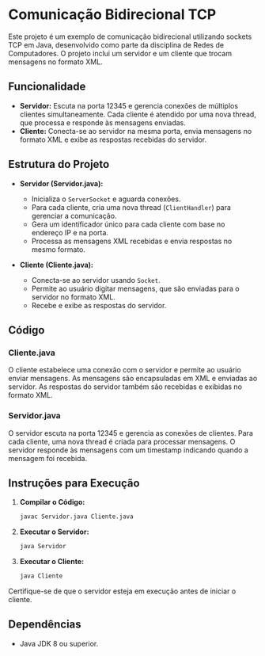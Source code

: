 # Comunicação Bidirecional TCP

Este projeto é um exemplo de comunicação bidirecional utilizando sockets TCP em Java, desenvolvido como parte da disciplina de Redes de Computadores. O projeto inclui um servidor e um cliente que trocam mensagens no formato XML. 

## Funcionalidade

- **Servidor:** Escuta na porta 12345 e gerencia conexões de múltiplos clientes simultaneamente. Cada cliente é atendido por uma nova thread, que processa e responde às mensagens enviadas.
- **Cliente:** Conecta-se ao servidor na mesma porta, envia mensagens no formato XML e exibe as respostas recebidas do servidor.

## Estrutura do Projeto

- **Servidor (Servidor.java):** 
  - Inicializa o `ServerSocket` e aguarda conexões.
  - Para cada cliente, cria uma nova thread (`ClientHandler`) para gerenciar a comunicação.
  - Gera um identificador único para cada cliente com base no endereço IP e na porta.
  - Processa as mensagens XML recebidas e envia respostas no mesmo formato.

- **Cliente (Cliente.java):**
  - Conecta-se ao servidor usando `Socket`.
  - Permite ao usuário digitar mensagens, que são enviadas para o servidor no formato XML.
  - Recebe e exibe as respostas do servidor.

## Código

### Cliente.java

O cliente estabelece uma conexão com o servidor e permite ao usuário enviar mensagens. As mensagens são encapsuladas em XML e enviadas ao servidor. As respostas do servidor também são recebidas e exibidas no formato XML.

### Servidor.java

O servidor escuta na porta 12345 e gerencia as conexões de clientes. Para cada cliente, uma nova thread é criada para processar mensagens. O servidor responde às mensagens com um timestamp indicando quando a mensagem foi recebida.

## Instruções para Execução

1. **Compilar o Código:**

    ```bash
    javac Servidor.java Cliente.java
    ```

2. **Executar o Servidor:**

    ```bash
    java Servidor
    ```

3. **Executar o Cliente:**

    ```bash
    java Cliente
    ```

Certifique-se de que o servidor esteja em execução antes de iniciar o cliente.

## Dependências

- Java JDK 8 ou superior.
